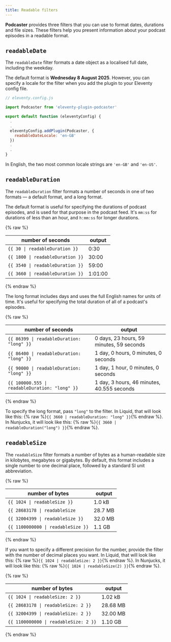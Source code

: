 ```yaml
---
title: Readable filters
---
```


**Podcaster** provides three filters that you can use to format dates, durations and file sizes. These filters help you present information about your podcast episodes in a readable format.

## `readableDate`

The `readableDate` filter formats a date object as a localised full date, including the weekday.

The default format is **Wednesday 8 August 2025**. However, you can specify a locale for the filter when you add the plugin to your Eleventy config file.

```js
// eleventy.config.js

import Podcaster from 'eleventy-plugin-podcaster'

export default function (eleventyConfig) {
  .
  .
  eleventyConfig.addPlugin(Podcaster, {
    readableDateLocale: 'en-GB'
  })
  .
  .
}
```

In English, the two most common locale strings are `'en-GB'` and `'en-US'`.

## `readableDuration`

The `readableDuration` filter formats a number of seconds in one of two formats — a default format, and a long format.

The default format is useful for specifying the durations of podcast episodes, and is used for that purpose in the podcast feed. It's `mm:ss` for durations of less than an hour, and `h:mm:ss` for longer durations.

{% raw %}

| number of seconds | output |
|---|---|
| `{{ 30 \| readableDuration }}` | 0:30 |
| `{{ 1800 \| readableDuration }}` | 30:00 |
| `{{ 3540 \| readableDuration }}` | 59:00 |
| `{{ 3660 \| readableDuration }}` | 1:01:00 |

{% endraw %}

The long format includes days and uses the full English names for units of time. It's useful for specifying the total duration of all of a podcast's episodes.

{% raw %}

| number of seconds | output |
|---|---|
| `{{ 86399 \| readableDuration: "long" }}` | 0 days, 23 hours, 59 minutes, 59 seconds |
| `{{ 86400 \| readableDuration: "long" }}` | 1 day, 0 hours, 0 minutes, 0 seconds |
| `{{ 90000 \| readableDuration: "long" }}` | 1 day, 1 hour, 0 minutes, 0 seconds |
| `{{ 100000.555 \| readableDuration: "long" }}` | 1 day, 3 hours, 46 minutes, 40.555 seconds |

{% endraw %}

To specify the long format, pass `"long"` to the filter. In Liquid, that will look like this: {% raw %}`{{ 3660 | readableDuration: "long" }}`{% endraw %}. In Nunjucks, it will look like this: {% raw %}`{{ 3660 | readableDuration("long") }}`{% endraw %}.

## `readableSize`

The `readableSize` filter formats a number of bytes as a human-readable size in kilobytes, megabytes or gigabytes. By default, this format includes a single number to one decimal place, followed by a standard SI unit abbreviation.

{% raw %}

| number of bytes | output |
|---|---|
| `{{ 1024 \| readableSize }}` | 1.0 kB |
| `{{ 28683178 \| readableSize` | 28.7 MB |
| `{{ 32004399 \| readableSize }}` | 32.0 MB |
| `{{ 1100000000 \| readableSize }}` | 1.1 GB |

{% endraw %}

If you want to specify a different precision for the number, provide the filter with the number of decimal places you want. In Liquid, that will look like this: {% raw %}`{{ 1024 | readableSize: 2 }}`{% endraw %}. In Nunjucks, it will look like this: {% raw %}`{{ 1024 | readableSize(2) }}`{% endraw %}.

{% raw %}

| number of bytes | output |
|---|---|
| `{{ 1024 \| readableSize: 2 }}` | 1.02 kB |
| `{{ 28683178 \| readableSize: 2 }}` | 28.68 MB |
| `{{ 32004399 \| readableSize: 2 }}` | 32.00 MB |
| `{{ 1100000000 \| readableSize: 2 }}` | 1.10 GB |

{% endraw %}
